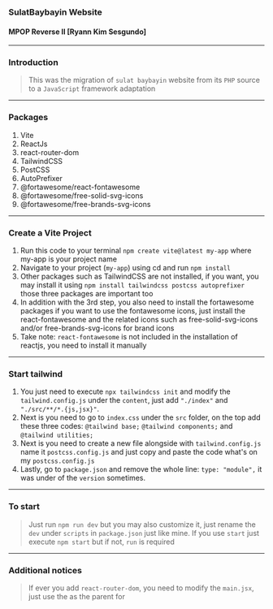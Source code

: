 ### SulatBaybayin Website
#### MPOP Reverse II [Ryann Kim Sesgundo]
---
### Introduction
> This was the migration of `sulat baybayin` website from its `PHP` source to a `JavaScript` framework adaptation

---
### Packages
1. Vite
2. ReactJs
3. react-router-dom
4. TailwindCSS
5. PostCSS
6. AutoPrefixer
7. @fortawesome/react-fontawesome
8. @fortawesome/free-solid-svg-icons
9. @fortawesome/free-brands-svg-icons

---
### Create a Vite Project
1. Run this code to your terminal `npm create vite@latest my-app` where my-app is your project name
2. Navigate to your project (`my-app`) using cd and run `npm install`
3. Other packages such as TailwindCSS are not installed, if you want, you may install it using `npm install tailwindcss postcss autoprefixer` those three packages are important too
4. In addition with the 3rd step, you also need to install the fortawesome packages if you want to use the fontawesome icons, just install the react-fontawesome and the related icons such as free-solid-svg-icons and/or free-brands-svg-icons for brand icons
5. Take note: `react-fontawesome` is not included in the installation of reactjs, you need to install it manually

---
### Start tailwind
1. You just need to execute `npx tailwindcss init` and modify the `tailwind.config.js` under the `content`, just add `"./index"` and `"./src/**/*.{js,jsx}"`.
2. Next is you need to go to `index.css` under the `src` folder, on the top add these three codes: `@tailwind base;` `@tailwind components;` and `@tailwind utilities;`
3. Next is you need to create a new file alongside with `tailwind.config.js` name it `postcss.config.js` and just copy and paste the code what's on my `postcss.config.js`
4. Lastly, go to `package.json` and remove the whole line: `type: "module",` it was under of the `version` sometimes.

---
### To start
> Just run `npm run dev` but you may also customize it, just rename the `dev` under `scripts` in `package.json` just like mine. If you use `start` just execute `npm start` but if not, `run` is required

---
### Additional notices
> If ever you add `react-router-dom`, you need to modify the `main.jsx`, just use the <BrowserRouter> as the parent for <App />
